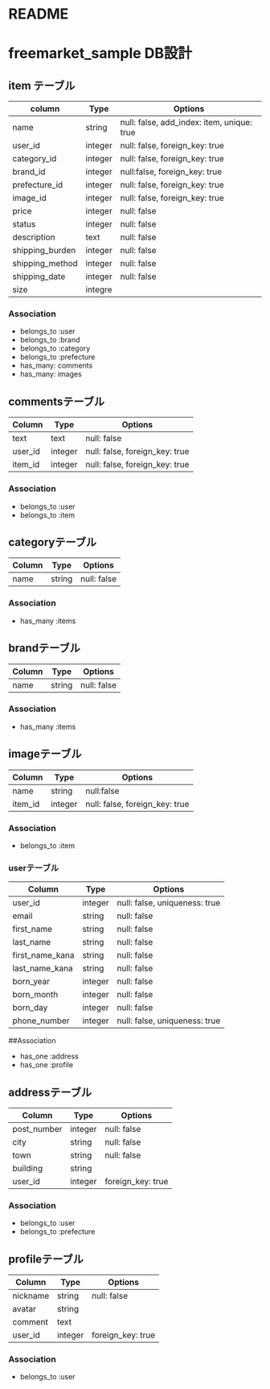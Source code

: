 # README


# freemarket_sample DB設計

## item テーブル
  |column|Type|Options|
  |------|----|-------|
  |name|string|null: false, add_index: item, unique: true|
  |user_id|integer|null: false, foreign_key: true|
  |category_id|integer|null: false, foreign_key: true|
  |brand_id|integer|null:false, foreign_key: true|
  |prefecture_id|integer|null: false, foreign_key: true|
  |image_id|integer|null: false, foreign_key: true|
  |price|integer|null: false|
  |status|integer|null: false|
  |description|text|null: false|
  |shipping_burden|integer|null: false|
  |shipping_method|integer|null: false|
  |shipping_date|integer|null: false|
  |size|integre|
  
###  Association
- belongs_to  :user
- belongs_to  :brand
- belongs_to :category
- belongs_to :prefecture
- has_many: comments
- has_many: images


## commentsテーブル
|Column|Type|Options|
|------|----|-------|
|text|text|null: false|
|user_id|integer|null: false, foreign_key: true|
|item_id|integer|null: false, foreign_key: true|

### Association
- belongs_to :user
- belongs_to :item


## categoryテーブル
|Column|Type|Options|
|------|----|-------|
|name|string|null: false|


### Association
- has_many :items


## brandテーブル
|Column|Type|Options|
|------|----|-------|
|name|string|null: false|


### Association
- has_many :items


## imageテーブル
|Column|Type|Options|
|------|----|-------|
|name|string|null:false|
|item_id|integer|null: false, foreign_key: true|

### Association
- belongs_to :item


### userテーブル
|Column|Type|Options|
|------|----|-------|
|user_id|integer|null: false, uniqueness: true|
|email|string|null: false|
|first_name|string|null: false|
|last_name|string|null: false|
|first_name_kana|string|null: false|
|last_name_kana|string|null: false|
|born_year|integer|null: false|
|born_month|integer|null: false|
|born_day|integer|null: false|
|phone_number|integer|null: false, uniqueness: true|

##Association
 - has_one :address
 - has_one :profile


## addressテーブル
|Column|Type|Options|
|------|----|-------|
|post_number|integer|null: false|
|city|string|null: false|
|town|string|null: false|
|building|string||
|user_id|integer| foreign_key: true|

### Association
- belongs_to :user
- belongs_to :prefecture



## profileテーブル
|Column|Type|Options|
|------|----|-------|
|nickname|string|null: false|
|avatar|string||
|comment|text||
|user_id|integer| foreign_key: true|

### Association
- belongs_to :user

